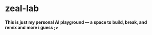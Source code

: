 # zeal-lab
#### This is just my personal AI playground — a space to build, break, and remix and more i guess ;>
